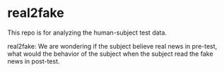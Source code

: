 real2fake
===

This repo is for analyzing the human-subject test data. 

real2fake: We are wondering if the subject believe real news in pre-test, what would the behavior of the subject  when the subject read the fake news in post-test.

